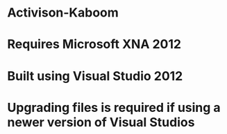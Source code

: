 # Activison-Kaboom
# Requires Microsoft XNA 2012
# Built using Visual Studio 2012
# Upgrading files is required if using a newer version of Visual Studios

